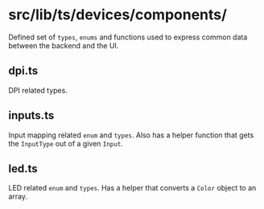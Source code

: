 # src/lib/ts/devices/components/

Defined set of `types`, `enums` and functions used to express common data between the backend and the UI.

## dpi.ts
DPI related types.

## inputs.ts
Input mapping related `enum` and `types`. Also has a helper function that gets the `InputType` out of a given `Input`.

## led.ts
LED related `enum` and `types`. Has a helper that converts a `Color` object to an array.
